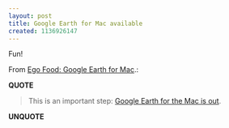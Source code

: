 ```yaml
---
layout: post
title: Google Earth for Mac available
created: 1136926147
---
```

<p>Fun!</p> <p>From <a href="http://egofood.blogspot.com/2006/01/google-earth-for-mac.html">Ego Food: Google Earth for Mac</a>.:</p>
<p><b>QUOTE</b></p><blockquote>This is an important step: <a href="http://earth.google.com/">Google Earth for the Mac is out</a>.</blockquote><p><b>UNQUOTE</b></p>

